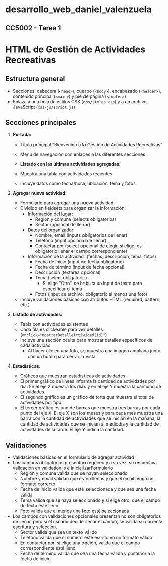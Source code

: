 # desarrollo_web_daniel_valenzuela

## CC5002 - Tarea 1

# HTML de Gestión de Actividades Recreativas

## Estructura general

- Secciones: cabecera (`<head>`), cuerpo (`<body>`), encabezado (`<header>`), contenido principal (`<main>`) y pie de página (`<footer>`)
- Enlaza a una hoja de estilos CSS (`css/styles.css`) y a un archivo JavaScript (`css/js/script.js`)

## Secciones principales

1. **Portada:**
   - Título principal "Bienvenido a la Gestión de Actividades Recreativas"
   - Menú de navegación con enlaces a las diferentes secciones

   - **Listado con las últimas actividades agregadas:**
   - Muestra una tabla con actividades recientes
   - Incluye datos como fecha/hora, ubicación, tema y fotos

2. **Agregar nueva actividad:**
   - Formulario para agregar una nueva actividad
   - Dividido en fieldsets para organizar la información:
     - Información del lugar: 
       - Región y comuna (selects obligatorios)
       - Sector (opcional de llenar)
     - Datos del organizador:
       - Nombre, email (inputs obligatorios de llenar)
       - Teléfono (input opcional de llenar)
       - Contactar por (select opcional de elegir, si elige, es obligatorio llenar el campo 
         correspondiente)
     - Información de la actividad: (fechas, descripción, tema, fotos)
       - Fecha de inicio (input de fecha obligatorio)
       - Fecha de término (input de fecha opcional)
       - Descripción (textarea opcional)
       - Tema (select obligatorio)
         - Si elige "Otro", se habilita un input de texto para especificar el tema 
       - Fotos (input de archivo, obligatorio al menos una foto)
   - Incluye validaciones básicas con atributos HTML (required, pattern, etc.)

3. **Listado de actividades:**
   - Tabla con actividades existentes
   - Cada fila es clickeable para ver detalles (`onclick="mostrarDetalleActividad(id)"`)
   - Incluye una sección oculta para mostrar detalles específicos de cada actividad
     - Al hacer clic en una foto, se muestra una imagen ampliada junto con un botón para cerrar la vista

4. **Estadísticas:**
   - Gráficos que muestran estadísticas de actividades 
   - El primer gráfico de líneas informa la cantidad de actividades por día. En el eje X muestra los días 
     y en el eje Y muestra la cantidad de actividades. 
   - El segundo gráfico es un gráfico de torta que muestra el total de actividades por tipo. 
   - El tercer gráfico es uno de barras que muestra tres barras por cada punto del eje X. 
     El eje X son los meses y para cada mes muestra una barra con la cantidad de actividades que se inician en la mañana, 
     la cantidad de actividades que se inician al mediodía y la cantidad de actividades de la tarde. El eje Y indica la cantidad.

## Validaciones
- Validaciones básicas en el formulario de agregar actividad
- Los campos obligatorios presentan required y a su vez, su respectiva validación en validation.js e inicializarFormulario
  - Región y comuna valida que se hayan seleccionado 
  - Nombre y email validan que estén llenos y que el email tenga un formato correcto
  - Fecha de inicio valida que esté seleccionada y que sea una fecha válida
  - Tema valida que se haya seleccionado y si elige otro, que el campo de texto esté lleno
  - Foto valida que al menos una foto esté seleccionada
- Los campos con validaciones opcionales presentan no son obligatorios de llenar, pero si el usuario decide llenar el campo, se valida su correcta 
  escritura y selección.
  - Sector valida que sea un texto válido
  - Teléfono valida que el número esté escrito en un formato válido 
  - En contactar por, si elige una opción, valida que el campo correspondiente esté lleno
  - Fecha de término valida que sea una fecha válida y posterior a la fecha de inicio